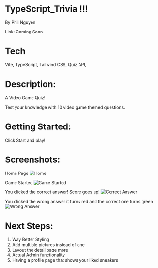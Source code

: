 # TypeScript_Trivia !!!
By Phil Nguyen

Link: Coming Soon


# Tech
Vite, TypeScript, Tailwind CSS, Quiz API,

# Description:

A Video Game Quiz!

Test your knowledge with 10 video game themed questions.

# Getting Started:
Click Start and play!


# Screenshots:

Home Page
![Home](https://imgur.com/ybaO2kQ.png)

Game Started
![Game Started](https://imgur.com/hNYnIXt.png)

You clicked the correct answer! Score goes up!
![Correct Answer](https://imgur.com/fH5AUGw.png)

You clicked the wrong answer it turns red and the correct one turns green
![Wrong Answer](https://imgur.com/EfHNQ0Y.png)




# Next Steps:

1. Way Better Styling
2. Add multiple pictures instead of one
3. Layout the detail page more
4. Actual Admin functionality
5. Having a profile page that shows your liked sneakers
